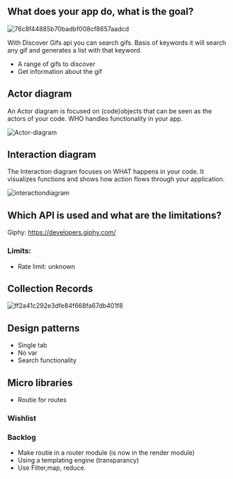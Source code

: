 

## What does your app do, what is the goal?

![76c8f44885b70badbf008cf8657aadcd](https://user-images.githubusercontent.com/43183768/76684794-36505b80-660f-11ea-9d37-d12cc0b8067e.jpg)

With Discover Gifs api you can search gifs. Basis of keywords it will search any gif and generates a list with that keyword. 

* A range of gifs to discover
* Get information about the gif

## Actor diagram

An Actor diagram is focused on (code)objects that can be seen as the actors of your code. WHO handles functionality in your app.

<img width="" alt="Actor-diagram" src="https://user-images.githubusercontent.com/43183768/75482820-d5d1e500-59a5-11ea-99c9-da71d16c594a.png">

## Interaction diagram
The Interaction diagram focuses on WHAT happens in your code. It visualizes functions and shows how action flows through your application.

<img width="" alt="interactiondiagram" src="https://user-images.githubusercontent.com/43183768/75482917-ff8b0c00-59a5-11ea-8110-9bf0d4402328.png">

## Which API is used and what are the limitations? 

Giphy:  https://developers.giphy.com/

### Limits:
* Rate limit: unknown

## Collection Records

<img width="" alt="ff2a41c292e3dfe84f668fa67db401f8" src="https://user-images.githubusercontent.com/43183768/76684882-c098bf80-660f-11ea-9b34-f6d7a9c46e7d.png">

## Design patterns
* Single tab
* No var
* Search functionality

## Micro libraries 
* Routie for routes


### Wishlist


### Backlog
* Make routie in a router module (is now in the render module)
* Using a templating engine (transparancy)
* Use Filter,map, reduce. 


